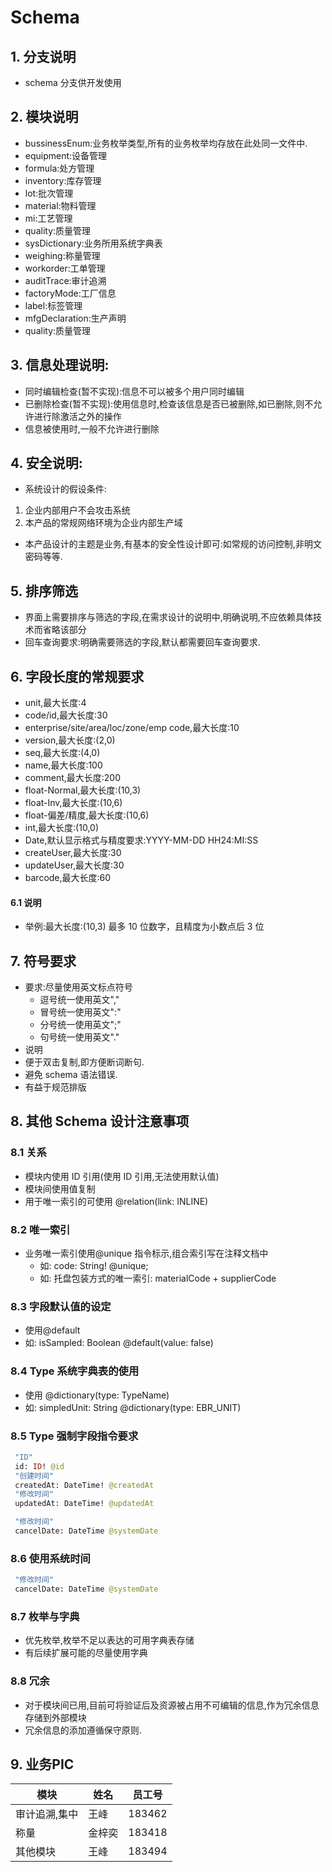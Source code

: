# Schema

## 1. 分支说明

- schema 分支供开发使用

## 2. 模块说明

- bussinessEnum:业务枚举类型,所有的业务枚举均存放在此处同一文件中.
- equipment:设备管理
- formula:处方管理
- inventory:库存管理
- lot:批次管理
- material:物料管理
- mi:工艺管理
- quality:质量管理
- sysDictionary:业务所用系统字典表
- weighing:称量管理
- workorder:工单管理
- auditTrace:审计追溯
- factoryMode:工厂信息
- label:标签管理
- mfgDeclaration:生产声明
- quality:质量管理

## 3. 信息处理说明:

- 同时编辑检查(暂不实现):信息不可以被多个用户同时编辑
- 已删除检查(暂不实现):使用信息时,检查该信息是否已被删除,如已删除,则不允许进行除激活之外的操作
- 信息被使用时,一般不允许进行删除

## 4. 安全说明:

- 系统设计的假设条件:

1.  企业内部用户不会攻击系统
2.  本产品的常规网络环境为企业内部生产域

- 本产品设计的主题是业务,有基本的安全性设计即可:如常规的访问控制,非明文密码等等.

## 5. 排序筛选

- 界面上需要排序与筛选的字段,在需求设计的说明中,明确说明,不应依赖具体技术而省略该部分
- 回车查询要求:明确需要筛选的字段,默认都需要回车查询要求.

## 6. 字段长度的常规要求

- unit,最大长度:4
- code/id,最大长度:30
- enterprise/site/area/loc/zone/emp code,最大长度:10
- version,最大长度:(2,0)
- seq,最大长度:(4,0)
- name,最大长度:100
- comment,最大长度:200
- float-Normal,最大长度:(10,3)
- float-Inv,最大长度:(10,6)
- float-偏差/精度,最大长度:(10,6)
- int,最大长度:(10,0)
- Date,默认显示格式与精度要求:YYYY-MM-DD HH24:MI:SS
- createUser,最大长度:30
- updateUser,最大长度:30
- barcode,最大长度:60

#### 6.1 说明

- 举例:最大长度:(10,3) 最多 10 位数字，且精度为小数点后 3 位

## 7. 符号要求

- 要求:尽量使用英文标点符号
  - 逗号统一使用英文","
  - 冒号统一使用英文":"
  - 分号统一使用英文";"
  - 句号统一使用英文"."
- 说明
- 便于双击复制,即方便断词断句.
- 避免 schema 语法错误.
- 有益于规范排版

## 8. 其他 Schema 设计注意事项

### 8.1 关系

- 模块内使用 ID 引用(使用 ID 引用,无法使用默认值)
- 模块间使用值复制
- 用于唯一索引的可使用 @relation(link: INLINE)

### 8.2 唯一索引

- 业务唯一索引使用@unique 指令标示,组合索引写在注释文档中
  - 如: code: String! @unique;
  - 如: 托盘包装方式的唯一索引: materialCode + supplierCode

### 8.3 字段默认值的设定

- 使用@default
- 如: isSampled: Boolean @default(value: false)

### 8.4 Type 系统字典表的使用

- 使用 @dictionary(type: TypeName)
- 如: simpledUnit: String @dictionary(type: EBR_UNIT)

### 8.5 Type 强制字段指令要求

```graphql
 "ID"
 id: ID! @id
 "创建时间"
 createdAt: DateTime! @createdAt
 "修改时间"
 updatedAt: DateTime! @updatedAt

 "修改时间"
 cancelDate: DateTime @systemDate
```

### 8.6 使用系统时间

```graphql
 "修改时间"
 cancelDate: DateTime @systemDate
```

### 8.7 枚举与字典

- 优先枚举,枚举不足以表达的可用字典表存储
- 有后续扩展可能的尽量使用字典

### 8.8 冗余

- 对于模块间已用,目前可将验证后及资源被占用不可编辑的信息,作为冗余信息存储到外部模块
- 冗余信息的添加遵循保守原则.

## 9. 业务PIC
| 模块 | 姓名 | 员工号 |
| ------ | ------ | ------ |
| 审计追溯,集中 | 王峰 | 183462 |
| 称量 | 金梓奕 | 183418 |
| 其他模块 | 王峰 | 183494 |